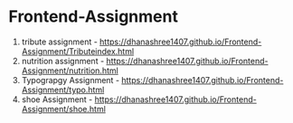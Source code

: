 # Frontend-Assignment
1) tribute assignment - https://dhanashree1407.github.io/Frontend-Assignment/Tributeindex.html
2) nutrition assignment - https://dhanashree1407.github.io/Frontend-Assignment/nutrition.html
3) Typograpgy Assignment - https://dhanashree1407.github.io/Frontend-Assignment/typo.html
4) shoe Assignment - https://dhanashree1407.github.io/Frontend-Assignment/shoe.html
